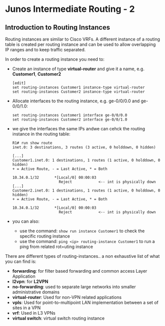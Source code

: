 # Junos Intermediate Routing - 2

## Introduction to Routing Instances
Routing instances are similar to Cisco VRFs.
A different instance of a routing table is created per routing instance and can be used to allow overlapping IP ranges and to keep traffic separated.  

In order to create a routing instance you need to:

- Create an instance of type **virtual-router** and give it a name, e.g. **Customer1**, **Customer2**
  ```
  [edit]
  set routing-instances Customer1 instance-type virtual-router 
  set routing-instances Customer2 instance-type virtual-router 
  ```
- Allocate interfaces to the routing instance, e.g. ge-0/0/0.0 and ge-0/0/1.0:
  ```
  set routing-instances Customer1 interface ge-0/0/0.0
  set routing-instances Customer2 interface ge-0/0/1.0
  ``` 

- we give the interfaces the same IPs andwe can cehck the routing instance in the routing table:
  ```
  R1# run show route 
  inet.0: 3 destinations, 3 routes (3 active, 0 holddown, 0 hidden)
  
  [...]
  Customer1.inet.0: 1 destinations, 1 routes (1 active, 0 holddown, 0 hidden)
  + = Active Route, - = Last Active, * = Both

  10.34.0.1/32       *[Local/0] 00:00:03
                       Reject            <-- int is physically down
  [...]
  Customer2.inet.0: 1 destinations, 1 routes (1 active, 0 holddown, 0 hidden)
  + = Active Route, - = Last Active, * = Both
  
  10.34.0.1/32       *[Local/0] 00:00:03
                       Reject            <-- int is physically down

  ```
- you can also:
  - use the command: `show run instance Customer1`  to check the specific routing instance
  - use the command: `ping <ip> routing-instance Customer1` to run a ping from related rot=uting instance

There are different types of routing-instances.. a non exhaustive list of what you can find is:
- **forwarding**: for filter based forwarding and common access Layer Application
- **l2vpn**: for **L2VPN**
- **no-forwarding**: used to separate large networks into smaller administrative domains
- **virtual-router**: Used for non-VPN related applications
- **vpls**: Used for point-to-multipoint LAN implementation between a set of sites in a VPN
- **vrf**: Used in L3 VPNs
- **virtual switch**: virtual switch routing instance
